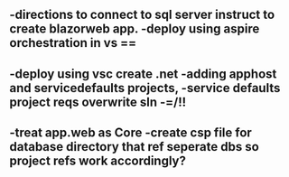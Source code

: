 -directions to connect to sql server instruct to create blazorweb app. 
-deploy using aspire orchestration in vs ==
---
-deploy using vsc create .net
-adding apphost and servicedefaults projects,
-service defaults project reqs overwrite sln
-=/!!
---
-treat app.web as Core
-create csp file for database directory that ref seperate dbs so project refs work accordingly?
---
